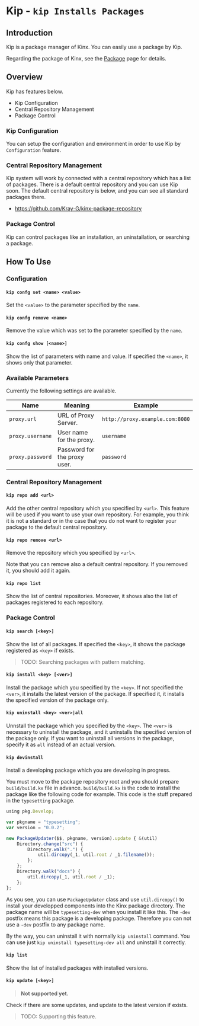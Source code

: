 # Kip - `kip Installs Packages`

## Introduction

Kip is a package manager of Kinx.
You can easily use a package by Kip.

Regarding the package of Kinx, see the [Package](Package.md) page for details.

## Overview

Kip has features below.

* Kip Configuration
* Central Repository Management
* Package Control

### Kip Configuration

You can setup the configuration and environment in order to use Kip by `Configuration` feature.

### Central Repository Management

Kip system will work by connected with a central repository which has a list of packages.
There is a default central repository and you can use Kip soon.
The default central repository is below, and you can see all standard packages there.

* https://github.com/Kray-G/kinx-package-repository

### Package Control

Kip can control packages like an installation, an uninstallation, or searching a package.

## How To Use

### Configuration

#### `kip confg set <name> <value>`

Set the `<value>` to the parameter specified by the `name`.

#### `kip confg remove <name>`

Remove the value which was set to the parameter specified by the `name`.

#### `kip confg show [<name>]`

Show the list of parameters with name and value.
If specified the `<name>`, it shows only that parameter.

### Available Parameters

Currently the following settings are available.

|       Name       |           Meaning            |             Example             |
| ---------------- | ---------------------------- | ------------------------------- |
| `proxy.url`      | URL of Proxy Server.         | `http://proxy.example.com:8080` |
| `proxy.username` | User name for the proxy.     | `username`                      |
| `proxy.password` | Password for the proxy user. | `password`                      |

### Central Repository Management

#### `kip repo add <url>`

Add the other central repository which you specified by `<url>`.
This feature will be used if you want to use your own repository.
For example, you think it is not a standard or in the case that you do not want to register your package to the default central repository.

#### `kip repo remove <url>`

Remove the repository which you specified by `<url>`.

Note that you can remove also a default central repository.
If you removed it, you should add it again.

#### `kip repo list`

Show the list of central repositories.
Moreover, it shows also the list of packages registered to each repository.

### Package Control

#### `kip search [<key>]`

Show the list of all packages.
If specified the `<key>`, it shows the package registered as `<key>` if exists.

> TODO: Searching packages with pattern matching.

#### `kip install <key> [<ver>]`

Install the package which you specified by the `<key>`.
If not specified the `<ver>`, it installs the latest version of the package.
If specified it, it installs the specified version of the package only.

#### `kip uninstall <key> <ver>|all`

Unnstall the package which you specified by the `<key>`.
The `<ver>` is necessary to uninstall the package, and it uninstalls the specified version of the package only.
If you want to uninstall all versions in the package, specify it as `all` instead of an actual version.

#### `kip devinstall`

Install a developing package which you are developing in progress.

You must move to the package repository root and you should prepare `build/build.kx` file in advance.
`build/build.kx` is the code to install the package like the following code for example.
This code is the stuff prepared in the `typesetting` package.

```javascript
using pkg.Develop;

var pkgname = "typesetting";
var version = "0.0.2";

new PackageUpdater($$, pkgname, version).update { &(util)
    Directory.change("src") {
        Directory.walk(".") {
            util.dircopy(_1, util.root / _1.filename());
        };
    };
    Directory.walk("docs") {
        util.dircopy(_1, util.root / _1);
    };
};
```

As you see, you can use `PackageUpdater` class and use `util.dircopy()` to install your developped components into the Kinx package directory.
The package name will be `typesetting-dev` when you install it like this.
The `-dev` postfix means this package is a developing package.
Therefore you can not use a `-dev` postfix to any package name.

By the way, you can uninstall it with normally `kip uninstall` command.
You can use just `kip uninstall typesetting-dev all` and uninstall it correctly.

#### `kip list`

Show the list of installed packages with installed versions.

#### `kip update [<key>]`

> **Not supported yet.**

Check if there are some updates, and update to the latest version if exists.

> TODO: Supporting this feature.

